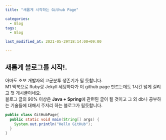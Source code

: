 ```yaml
---
title: "새롭게 시작하는 Github Page"

categories:
  - Blog
tags:
  - Blog

last_modified_at: 2021-05-29T18:14:00+09:00

---
```

## 새롭게 블로그를 시작!.  
아마도 초보 개발자의 고군분투 생존기가 될 듯합니다.  
M1 맥북으로 Ruby랑 Jekyll 세팅하다가 이 github page 만드는데도 1시간 넘게 걸리고 첫 게시글이네요.  
블로그 글의 90% 이상은 **Java + Spring**에 관련된 글이 될 것이고 그 외 db나 공부하는 기술들에 대해서 주저리 하는 블로그가 될듯합니다.  

```java
public class GitHubPage{
  public static void main(String[] args) {
    System.out.println("Hello GitHub");
  }
}
```